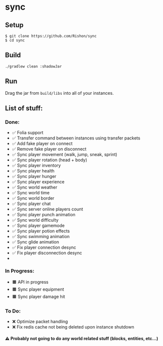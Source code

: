 # sync

## Setup

```
$ git clone https://github.com/Rishon/sync
$ cd sync
```

## Build

``
./gradlew clean :shadowJar
``

## Run

Drag the jar from ``build/libs`` into all of your instances.

## List of stuff:

### Done:

- ✅ Folia support
- ✅ Transfer command between instances using transfer packets
- ✅ Add fake player on connect
- ✅ Remove fake player on disconnect
- ✅ Sync player movement (walk, jump, sneak, sprint)
- ✅ Sync player rotation (head + body)
- ✅ Sync player inventory
- ✅ Sync player health
- ✅ Sync player hunger
- ✅ Sync player experience
- ✅ Sync world weather
- ✅ Sync world time
- ✅ Sync world border
- ✅ Sync player chat
- ✅ Sync server online players count
- ✅ Sync player punch animation
- ✅ Sync world difficulty
- ✅ Sync player gamemode
- ✅ Sync player potion effects
- ✅ Sync swimming animation
- ✅ Sync glide animation
- ✅ Fix player connection desync
- ✅ Fix player disconnection desync
- 
### In Progress:

- 🟧 API in progress
- 🟧 Sync player equipment
- 🟧 Sync player damage hit

### To Do:

- ❌ Optimize packet handling
- ❌ Fix redis cache not being deleted upon instance shutdown

#### ⚠️ Probably not going to do any world related stuff (blocks, entities, etc...)